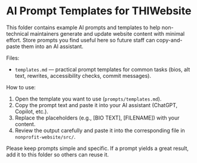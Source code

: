 # AI Prompt Templates for THIWebsite

This folder contains example AI prompts and templates to help non-technical maintainers generate and update website content with minimal effort. Store prompts you find useful here so future staff can copy-and-paste them into an AI assistant.

Files:
- `templates.md` — practical prompt templates for common tasks (bios, alt text, rewrites, accessibility checks, commit messages).

How to use:
1. Open the template you want to use (`prompts/templates.md`).
2. Copy the prompt text and paste it into your AI assistant (ChatGPT, Copilot, etc.).
3. Replace the placeholders (e.g., [BIO TEXT], [FILENAME]) with your content.
4. Review the output carefully and paste it into the corresponding file in `nonprofit-website/src/`.

Please keep prompts simple and specific. If a prompt yields a great result, add it to this folder so others can reuse it.